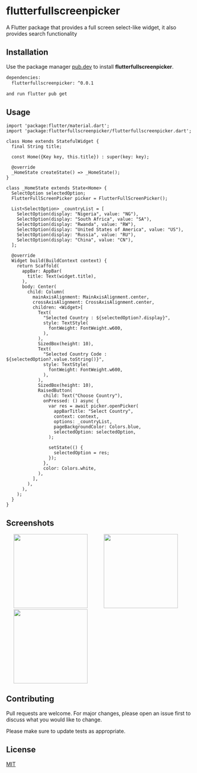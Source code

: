 # flutterfullscreenpicker

A Flutter package that provides a full screen select-like widget, it also provides search functionality 

## Installation

Use the package manager [pub.dev](https://pub.dev/) to install **flutterfullscreenpicker**.

```bash
dependencies:
  flutterfullscreenpicker: ^0.0.1

and run flutter pub get
```

## Usage
```flutter
import 'package:flutter/material.dart';
import 'package:flutterfullscreenpicker/flutterfullscreenpicker.dart';

class Home extends StatefulWidget {
  final String title;

  const Home({Key key, this.title}) : super(key: key);

  @override
  _HomeState createState() => _HomeState();
}

class _HomeState extends State<Home> {
  SelectOption selectedOption;
  FlutterFullScreenPicker picker = FlutterFullScreenPicker();

  List<SelectOption> _countryList = [
    SelectOption(display: "Nigeria", value: "NG"),
    SelectOption(display: "South Africa", value: "SA"),
    SelectOption(display: "Rwanda", value: "RW"),
    SelectOption(display: "United States of America", value: "US"),
    SelectOption(display: "Russia", value: "RU"),
    SelectOption(display: "China", value: "CN"),
  ];

  @override
  Widget build(BuildContext context) {
    return Scaffold(
      appBar: AppBar(
        title: Text(widget.title),
      ),
      body: Center(
        child: Column(
          mainAxisAlignment: MainAxisAlignment.center,
          crossAxisAlignment: CrossAxisAlignment.center,
          children: <Widget>[
            Text(
              "Selected Country : ${selectedOption?.display}",
              style: TextStyle(
                fontWeight: FontWeight.w600,
              ),
            ),
            SizedBox(height: 10),
            Text(
              "Selected Country Code : ${selectedOption?.value.toString()}",
              style: TextStyle(
                fontWeight: FontWeight.w600,
              ),
            ),
            SizedBox(height: 10),
            RaisedButton(
              child: Text("Choose Country"),
              onPressed: () async {
                var res = await picker.openPicker(
                  appBarTitle: "Select Country",
                  context: context,
                  options: _countryList,
                  pageBackgroundColor: Colors.blue,
                  selectedOption: selectedOption,
                );

                setState(() {
                  selectedOption = res;
                });
              },
              color: Colors.white,
            ),
          ],
        ),
      ),
    );
  }
}
```

## Screenshots
<p>
    <img src="https://raw.githubusercontent.com/lhamycodes/flutter_fullscreen_picker/master/screenshots/1.png" width="200px" height="auto" hspace="20"/>
    <img src="https://raw.githubusercontent.com/lhamycodes/flutter_fullscreen_picker/master/screenshots/2.png" width="200px" height="auto" hspace="20"/>
    <img src="https://raw.githubusercontent.com/lhamycodes/flutter_fullscreen_picker/master/screenshots/3.png" width="200px" height="auto" hspace="20"/>
</p>

## Contributing
Pull requests are welcome. For major changes, please open an issue first to discuss what you would like to change.

Please make sure to update tests as appropriate.

## License
[MIT](https://choosealicense.com/licenses/mit/)